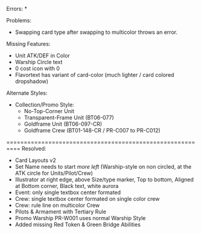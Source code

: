 Errors:
* 

Problems:
* Swapping card type after swapping to multicolor throws an error.

Missing Features:
* Unit ATK/DEF in Color
* Warship Circle text
* 0 cost icon with 0
* Flavortext has variant of card-color (much lighter / card colored dropshadow)



Alternate Styles:
* Collection/Promo Style:
	* No-Top-Corner Unit
	* Transparent-Frame Unit (BT06-077)
	* Goldframe Unit (BT06-097-CR)
	* Goldframe Crew (BT01-148-CR / PR-C007 to PR-C012)

==========================================================
Resolved: 
* Card Layouts v2
* Set Name needs to start *more left* (Warship-style on non circled, at the ATK circle for Units/Pilot/Crew)
* Illustrator at right edge, above Size/type marker, Top to bottom, Aligned at Bottom corner, Black text, white aurora
* Event: only single textbox center formated
* Crew: single textbox center formated on single color crew
* Crew: rule line on multicolor Crew
* Pilots & Armament with Tertiary Rule 
* Promo Warship PR-W001 uses normal Warship Style
* Added missing Red Token & Green Bridge Abilities